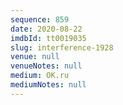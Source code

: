 ```yaml
---
sequence: 859
date: 2020-08-22
imdbId: tt0019035
slug: interference-1928
venue: null
venueNotes: null
medium: OK.ru
mediumNotes: null
---
```

